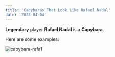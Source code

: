 ```yaml
---
title: 'Capybaras That Look Like Rafael Nadal'
date: '2023-04-04'
---
```


**Legendary** player **Rafael Nadal** is a **Capybara**.

Here are some examples:

![capybara-rafa1](https://user-images.githubusercontent.com/89952087/230267976-5af05837-d562-40b2-ba07-02b687f33246.jpg)
